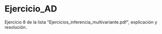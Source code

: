 # Ejercicio_AD

Ejercicio 8 de la lista "Ejercicios_inferencia_multivariante.pdf", explicación y resolución.
